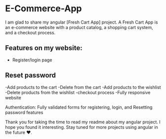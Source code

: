 # E-Commerce-App

I am glad to share my angular [Fresh Cart App] project.
A Fresh Cart App is an e-commerce website with a product catalog, a shopping cart system, and a checkout process.


Features on my website:
----------------------------
* Register/login page
## Reset password 
-Add products to the cart
-Delete from the cart
-Add products to the wishlist
-Delete products from the wishlist
-checkout process 
-Fully responsive website 

Authentication: Fully validated forms for registering, login, and Resetting password features 



Thank you for taking the time to read my readme about my angular project. I hope you found it interesting. Stay tuned for more projects using angular in the future ❤️.
